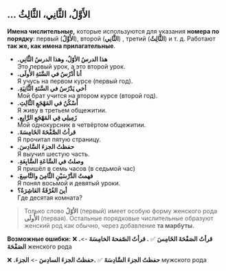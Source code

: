 ﻿… الأَوَّلُ، الثَّانِي، الثَّالِثُ 
---
**Имена числительные,** которые используются для указания **номера по порядку**: первый (**الأَوَّلُ**), второй (**الثَّانِي**) , третий (**الثَّالِثُ**) и т. д.  Работают **так же, как имена прилагательные**. 

-   **.هذا الدرسُ الأوّلُ، وهذا الدرسُ الثَّانِي**  
    Это первый урок, а это второй урок.
-   **.أنا أَدْرُسُ في السَّنَةِ الأُولَى**  
    Я учусь на первом курсе (первый год).
-   **.أخي يَدْرُسُ في السَّنَةِ الثَّانِيَةِ**  
    Мой брат учится на втором курсе (второй год).
-   **.أَسْكُنُ في المَهْجَعِ الثَّالِثِ**  
    Я живу в третьем общежитии.
- **.زَمِيلِي فِي المَهْجَعِ الرَّابِعِ**  
   Мой однокурсник в четвёртом общежитии.
-   **.قرأتُ الصَّفْحَةَ الخَامِسَةَ**  
    Я прочитал пятую страницу.
-   **.حفظتُ الجزءَ السَّادِسَ**  
    Я выучил шестую часть.
  - **.وصلتُ في السَّاعَةِ السَّابِعَةِ**  
    Я пришёл в семь часов (в седьмой час)
-   **.فهمتُ الدَّرْسَيْنِ الثَّامِنَ والتَّاسِعَ**  
    Я понял восьмой и девятый уроки.
-   **أينَ الغُرْفَةُ العَاشِرَةُ؟**  
    Где десятая комната?

> Только слово **الأوّلُ** (первый) имеет особую форму женского рода  **الأُولَى** (первая). Остальные порядковые числительные образуют женский род как обычно, через добавление **та марбуты.**

**Возможные ошибки:**
❌ **.قرأتُ الصَفْحَةَ الخَامِسَ** 
✅ **. قرأتُ الصّفحةَ الخامِسَةَ**
-> **الصَفْحَةَ** женского рода

❌ **.حفظتُ الجزءَ السَّادِسَةَ**
✅ **.حفظتُ الجزءَ السادِسَ**
-> **الجزءَ** мужского рода

